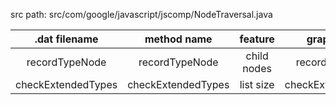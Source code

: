 src path: src/com/google/javascript/jscomp/NodeTraversal.java

  .dat filename    |    method name     |   feature   |     graph name
:----------------: | :----------------: | :---------: | :----------------:
  recordTypeNode   |   recordTypeNode   | child nodes |   recordTypeNode
checkExtendedTypes | checkExtendedTypes |  list size  | checkExtendedTypes
